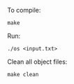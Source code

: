 To compile: 
```
make
```

Run:
```
./os <input.txt>
```

Clean all object files:
```
make clean
```

